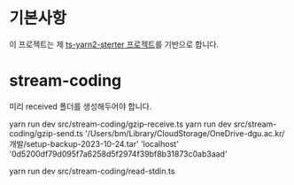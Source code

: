 # 기본사항

이 프로젝트는 제 [ts-yarn2-sterter 프로젝트](https://github.com/codelab-kr/ts-yarn2-starter)를 기반으로 합니다.

# stream-coding

미리 received 폴더를 생성해두어야 합니다.

yarn run dev src/stream-coding/gzip-receive.ts
yarn run dev src/stream-coding/gzip-send.ts '/Users/bm/Library/CloudStorage/OneDrive-dgu.ac.kr/개발/setup-backup-2023-10-24.tar' 'localhost' '0d5200df79d095f7a6258d5f2974f39bf8b31873c0ab3aad'

yarn run dev src/stream-coding/read-stdin.ts


